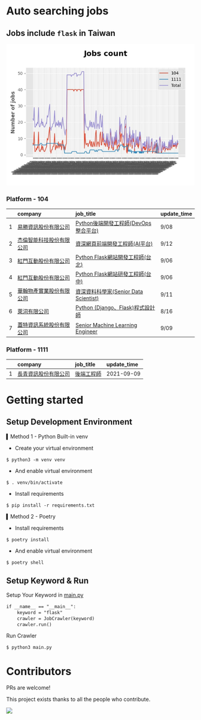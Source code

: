 # Auto searching jobs

## Jobs include `flask` in Taiwan 

 ![image](./doc/plot_img.jpg)


### Platform - 104


|    | company                                                                                | job_title                                                                                         | update_time   |
|---:|:---------------------------------------------------------------------------------------|:--------------------------------------------------------------------------------------------------|:--------------|
|  1 | [易勝資訊股份有限公司](https://www.104.com.tw/company/1a2x6bj8og?jobsource=jolist_a_relevance)   | [Python後端開發工程師(DevOps整合平台)](https://www.104.com.tw/job/7asvo?jobsource=jolist_a_relevance)        | 9/08          |
|  2 | [杰倫智能科技股份有限公司](https://www.104.com.tw/company/1a2x6bkirw?jobsource=2018indexpoc)       | [資深網頁前端開發工程師(AI平台)](https://www.104.com.tw/job/6hxnt?jobsource=2018indexpoc)                      | 9/12          |
|  3 | [紅門互動股份有限公司](https://www.104.com.tw/company/oh4m67k?jobsource=jolist_a_relevance)      | [Python Flask網站開發工程師(台北)](https://www.104.com.tw/job/6xtfl?jobsource=jolist_a_relevance)          | 9/06          |
|  4 | [紅門互動股份有限公司](https://www.104.com.tw/company/oh4m67k?jobsource=jolist_a_relevance)      | [Python Flask網站研發工程師(台中)](https://www.104.com.tw/job/6kf9h?jobsource=jolist_a_relevance)          | 9/06          |
|  5 | [華翰物產實業股份有限公司](https://www.104.com.tw/company/10xb8hsw?jobsource=2018indexpoc)         | [資深資料科學家(Senior Data Scientist)](https://www.104.com.tw/job/72vx2?jobsource=2018indexpoc)         | 9/11          |
|  6 | [萊泀有限公司](https://www.104.com.tw/company/1a2x6blg3t?jobsource=jolist_a_relevance)       | [Python (Django、Flask)程式設計師](https://www.104.com.tw/job/7cs5e?jobsource=jolist_a_relevance)       | 8/16          |
|  7 | [蓋特資訊系統股份有限公司](https://www.104.com.tw/company/1a2x6biptb?jobsource=jolist_a_relevance) | [Senior Machine Learning Engineer](https://www.104.com.tw/job/6e6r8?jobsource=jolist_a_relevance) | 9/09          |

### Platform - 1111


|    | company                                              | job_title                                      | update_time   |
|---:|:-----------------------------------------------------|:-----------------------------------------------|:--------------|
|  1 | [長青資訊股份有限公司](https://www.1111.com.tw/corp/71694811/) | [後端工程師](https://www.1111.com.tw/job/85012186/) | 2021-09-09    |



# Getting started
## Setup Development Environment
▍Method 1 - Python Built-in venv

- Create your virtual environment
```
$ python3 -m venv venv
```
- And enable virtual environment
```
$ . venv/bin/activate
```
- Install requirements
```
$ pip install -r requirements.txt 
```

▍Method 2 - Poetry
- Install requirements
```
$ poetry install
```
- And enable virtual environment
```
$ poetry shell
```

## Setup Keyword & Run

Setup Your Keyword in [main.py](./main.py#L88)
```
if __name__ == "__main__":
    keyword = "flask"
    crawler = JobCrawler(keyword)
    crawler.run()
```

Run Crawler
```
$ python3 main.py
```

# Contributors
PRs are welcome!

This project exists thanks to all the people who contribute.

<a href="https://github.com/hsuanchi/auto-search-flask-job/graphs/contributors">
  <img src="https://contrib.rocks/image?repo=hsuanchi/auto-search-flask-job"/>
</a>
